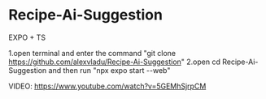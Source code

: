 # Recipe-Ai-Suggestion
EXPO + TS

1.open terminal and enter the command "git clone https://github.com/alexvladu/Recipe-Ai-Suggestion"
2.open cd Recipe-Ai-Suggestion and then run "npx expo start --web"

VIDEO: 
https://www.youtube.com/watch?v=5GEMhSjrpCM
